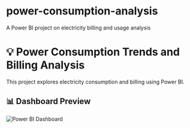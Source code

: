 # power-consumption-analysis
A Power BI project on electricity billing and usage analysis
# 💡 Power Consumption Trends and Billing Analysis

This project explores electricity consumption and billing using Power BI.

## 📊 Dashboard Preview

![Power BI Dashboard](https://github.com/mahalakshmisadhviacademy-oss/power-consumption-analysis/blob/main/Dashbord.png)
